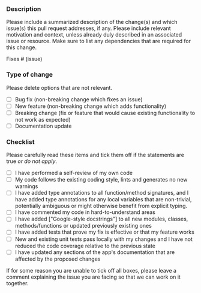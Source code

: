 ### Description

Please include a summarized description of the change(s) and which issue(s)
this pull request addresses, if any. Please include relevant motivation and
context, unless already duly described in an associated issue or resource.
Make sure to list any dependencies that are required for this change.

Fixes # (issue)

### Type of change

Please delete options that are not relevant.

- [ ] Bug fix (non-breaking change which fixes an issue)
- [ ] New feature (non-breaking change which adds functionality)
- [ ] Breaking change (fix or feature that would cause existing functionality
      to not work as expected)
- [ ] Documentation update

### Checklist

Please carefully read these items and tick them off if the statements are true
_or do not apply_.

- [ ] I have performed a self-review of my own code
- [ ] My code follows the existing coding style, lints and generates no new
      warnings
- [ ] I have added type annotations to all function/method signatures, and I
      have added type annotations for any local variables that are non-trivial,
      potentially ambiguous or might otherwise benefit from explicit typing.
- [ ] I have commented my code in hard-to-understand areas
- [ ] I have added ["Google-style docstrings"] to all new modules, classes,
      methods/functions or updated previously existing ones
- [ ] I have added tests that prove my fix is effective or that my feature
      works
- [ ] New and existing unit tests pass locally with my changes and I have not
      reduced the code coverage relative to the previous state
- [ ] I have updated any sections of the app's documentation that are affected
      by the proposed changes

If for some reason you are unable to tick off all boxes, please leave a
comment explaining the issue you are facing so that we can work on it
together.
